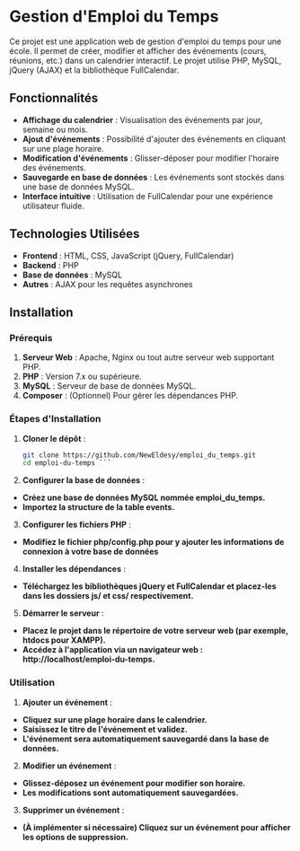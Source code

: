 # Gestion d'Emploi du Temps

Ce projet est une application web de gestion d'emploi du temps pour une école. Il permet de créer, modifier et afficher des événements (cours, réunions, etc.) dans un calendrier interactif. Le projet utilise PHP, MySQL, jQuery (AJAX) et la bibliothèque FullCalendar.

## Fonctionnalités

- **Affichage du calendrier** : Visualisation des événements par jour, semaine ou mois.
- **Ajout d'événements** : Possibilité d'ajouter des événements en cliquant sur une plage horaire.
- **Modification d'événements** : Glisser-déposer pour modifier l'horaire des événements.
- **Sauvegarde en base de données** : Les événements sont stockés dans une base de données MySQL.
- **Interface intuitive** : Utilisation de FullCalendar pour une expérience utilisateur fluide.

## Technologies Utilisées

- **Frontend** : HTML, CSS, JavaScript (jQuery, FullCalendar)
- **Backend** : PHP
- **Base de données** : MySQL
- **Autres** : AJAX pour les requêtes asynchrones

## Installation

### Prérequis

1. **Serveur Web** : Apache, Nginx ou tout autre serveur web supportant PHP.
2. **PHP** : Version 7.x ou supérieure.
3. **MySQL** : Serveur de base de données MySQL.
4. **Composer** : (Optionnel) Pour gérer les dépendances PHP.

### Étapes d'Installation

1. **Cloner le dépôt** :

   ```bash
   git clone https://github.com/NewEldesy/emploi_du_temps.git
   cd emploi-du-temps ```

3. **Configurer la base de données** :

  - **Créez une base de données MySQL nommée emploi_du_temps.**
  - **Importez la structure de la table events.**

3. **Configurer les fichiers PHP** :

  - **Modifiez le fichier php/config.php pour y ajouter les informations de connexion à votre base de données**

4. **Installer les dépendances** :
  - **Téléchargez les bibliothèques jQuery et FullCalendar et placez-les dans les dossiers js/ et css/ respectivement.**

5. **Démarrer le serveur** :

  - **Placez le projet dans le répertoire de votre serveur web (par exemple, htdocs pour XAMPP).**
  - **Accédez à l'application via un navigateur web : http://localhost/emploi-du-temps.**

### Utilisation

1. **Ajouter un événement** :

  - **Cliquez sur une plage horaire dans le calendrier.**
  - **Saisissez le titre de l'événement et validez.**
  - **L'événement sera automatiquement sauvegardé dans la base de données.**

2. **Modifier un événement** :

  - **Glissez-déposez un événement pour modifier son horaire.**
  - **Les modifications sont automatiquement sauvegardées.**

3. **Supprimer un événement** :

  - **(À implémenter si nécessaire) Cliquez sur un événement pour afficher les options de suppression.**
